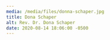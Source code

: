 ```yaml
---
media: /media/files/donna-schaper.jpg
title: Dona Schaper
alt: Rev. Dr. Dona Schaper
date: 2020-08-14 18:06:00 -0500
---
```

